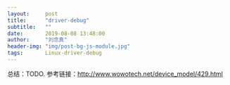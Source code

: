 ```yaml
---
layout:     post
title:      "driver-debug"
subtitle:   ""
date:       2019-08-08 13:48:00
author:     "刘念真"
header-img: "img/post-bg-js-module.jpg"
tags: 	    Linux-driver-debug
---
```

总结：TODO.
参考链接：<http://www.wowotech.net/device_model/429.html>

